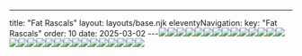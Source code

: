 ---
title: "Fat Rascals"
layout: layouts/base.njk
eleventyNavigation:
  key: "Fat Rascals"
  order: 10
date: 2025-03-02
---![](https://s3.eu-west-1.amazonaws.com/jessicaakerman.com/2.jpg)![](https://s3.eu-west-1.amazonaws.com/jessicaakerman.com/Scottie-bow_Jessica-Akerman_Jo+Hounsome+Photography.jpg)![](https://s3.eu-west-1.amazonaws.com/jessicaakerman.com/Scottie_Jessica-Akerman_Jo+Hounsome+Photography.jpg)![](https://s3.eu-west-1.amazonaws.com/jessicaakerman.com/Life-Raft_Jessica-Akerman-Jo+Hounsome+Photography.jpg)![](https://s3.eu-west-1.amazonaws.com/jessicaakerman.com/CRANKLE-Akerman_Jo+Hounsome+Photography.jpg)![](https://s3.eu-west-1.amazonaws.com/jessicaakerman.com/Crankle-detail_Jessica_Akerman-Jo+Hounsome+Photography.jpeg)![](https://s3.eu-west-1.amazonaws.com/jessicaakerman.com/Jessica_Akerman_Jo_Hounsome_Photography.jpeg)![](https://s3.eu-west-1.amazonaws.com/jessicaakerman.com/de+Bayonne.jpg)![](https://s3.eu-west-1.amazonaws.com/jessicaakerman.com/Paintings_Jessica-Akerman.jpg)![](https://s3.eu-west-1.amazonaws.com/jessicaakerman.com/Fat-Fingers-and-Boobs_Jessica-Akerman.jpg)![](https://s3.eu-west-1.amazonaws.com/jessicaakerman.com/Josiah-Heads_Witchy-Hand_Jessica-Akerman.jpg)![](https://s3.eu-west-1.amazonaws.com/jessicaakerman.com/Stopper_Jo-Hounsome-Photography_Jessica-Akerman.jpg)![](https://s3.eu-west-1.amazonaws.com/jessicaakerman.com/Bustle-tongue-Jessica-Akerman.jpg)![](https://s3.eu-west-1.amazonaws.com/jessicaakerman.com/Bat-Mouth-Jessica-Akerman.jpg)![](https://s3.eu-west-1.amazonaws.com/jessicaakerman.com/Bustle-tongue-side-Jessica-Akerman.jpg)![](https://s3.eu-west-1.amazonaws.com/jessicaakerman.com/Blinds-and-hole-Jessica-Akerman.jpg)![](https://s3.eu-west-1.amazonaws.com/jessicaakerman.com/Polymer-clay-finger-Jessica-Akerman.jpg)![](https://s3.eu-west-1.amazonaws.com/jessicaakerman.com/Stuck-Jessica-Akerman.jpg)![](https://s3.eu-west-1.amazonaws.com/jessicaakerman.com/Bows-Jessica-Akerman.jpg)![](https://s3.eu-west-1.amazonaws.com/jessicaakerman.com/image-asset.jpeg/img.jpg)![](https://s3.eu-west-1.amazonaws.com/jessicaakerman.com/Installation.jpg)![](https://s3.eu-west-1.amazonaws.com/jessicaakerman.com/Fat-Rascals-Jessica-Akerman.jpg)![](https://s3.eu-west-1.amazonaws.com/jessicaakerman.com/Stuck-closeup-Jessica-Akerman.jpg)![](https://s3.eu-west-1.amazonaws.com/jessicaakerman.com/Scottie-Jessica-Akerman.jpg)![](https://s3.eu-west-1.amazonaws.com/jessicaakerman.com/Stopper_close_Jessica-Akerman_Jo+Hounsome+Photography.jpg)![](https://s3.eu-west-1.amazonaws.com/jessicaakerman.com/Cocoon.jpg)![](https://s3.eu-west-1.amazonaws.com/jessicaakerman.com/Fat-Rascals_installation-shot_Jessica-Akerman.jpg)![](https://s3.eu-west-1.amazonaws.com/jessicaakerman.com/Foot-Jessica-Akerman.jpg)![](https://s3.eu-west-1.amazonaws.com/jessicaakerman.com/Josiah-Heads-Jessica-Akerman.jpg)